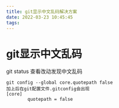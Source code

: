 ```yaml
---
title: git显示中文乱码解决方案
date: 2022-03-23 10:45:45
tags:
---
```


# git显示中文乱码

git status 查看改动发现中文乱码
```
git config --global core.quotepath false
加上后在git配置文件.gitconfig会出现
[core]
        quotepath = false
```

# 
